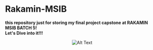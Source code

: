 # Rakamin-MSIB
**this repository just for storing my final project capstone at RAKAMIN MSIB BATCH 5!** </br>
**Let's Dive into it!!!** </br>
<div style="text-align:center">
  <img src="https://media.giphy.com/media/7WvAUvZZTRpSuudobh/giphy.gif" alt="Alt Text">
</div>


